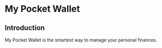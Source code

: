 # My Pocket Wallet

## Introduction
My Pocket Wallet is the smartest way to manage your personal finances.